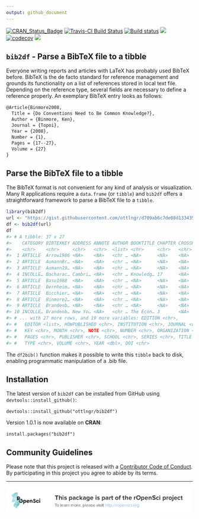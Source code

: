 ```yaml
---
output: github_document
---
```


<!-- README.md is generated from README.Rmd. Please edit that file -->



[![CRAN\_Status\_Badge](http://www.r-pkg.org/badges/version/bib2df)](https://cran.r-project.org/package=bib2df) [![Travis-CI Build Status](https://travis-ci.org/ropensci/bib2df.svg?branch=master)](https://travis-ci.org/ropensci/bib2df) [![Build status](https://ci.appveyor.com/api/projects/status/6k3q7272ddnjh20o?svg=true)](https://ci.appveyor.com/project/ottlngr/bib2df) [![](http://cranlogs.r-pkg.org/badges/bib2df)](http://cran.rstudio.com/web/packages/bib2df/index.html) [![codecov](https://codecov.io/gh/ropensci/bib2df/branch/master/graph/badge.svg)](https://codecov.io/gh/ropensci/bib2df) [![](https://badges.ropensci.org/124_status.svg)](https://github.com/ropensci/onboarding/issues/124)





## `bib2df` - Parse a BibTeX file to a tibble

Everyone writing reports and articles with LaTeX has probably used BibTeX before. BibTeX is the de facto standard for reference management and grounds its functionality on a list of references stored in local text file. Depending on the reference type, several fields are necessary to define a reference properly. An exemplary BibTeX entry looks as follows:

```
@Article{Binmore2008,
  Title = {Do Conventions Need to Be Common Knowledge?},
  Author = {Binmore, Ken},
  Journal = {Topoi},
  Year = {2008},
  Number = {1},
  Pages = {17--27},
  Volume = {27}
}
```

## Parse the BibTeX file to a tibble

The BibTeX format is not convenient for any kind of analysis or visualization. Many R applications require a `data.frame` (or `tibble`) and `bib2df` offers a straightforward framework to parse a BibTeX file to a `tibble`.



```r
library(bib2df)
url <- "https://gist.githubusercontent.com/ottlngr/d709ab6c7de08d133435cb8c77699914/raw/153f2ec0be6d36c7dd9fa3389cc87f54ecf4da04/LiteratureOnCommonKnowledgeInGameTheory.bib"
df <- bib2df(url)
df
#> # A tibble: 37 x 27
#>    CATEGORY BIBTEXKEY ADDRESS ANNOTE AUTHOR BOOKTITLE CHAPTER CROSSREF
#>    <chr>    <chr>     <chr>   <chr>  <list> <chr>     <chr>   <chr>   
#>  1 ARTICLE  Arrow1986 <NA>    <NA>   <chr … <NA>      <NA>    <NA>    
#>  2 ARTICLE  AumannBr… <NA>    <NA>   <chr … <NA>      <NA>    <NA>    
#>  3 ARTICLE  Aumann19… <NA>    <NA>   <chr … <NA>      <NA>    <NA>    
#>  4 INCOLLE… Bacharac… Cambri… <NA>   <chr … Knowledg… 17      <NA>    
#>  5 ARTICLE  Basu1988  <NA>    <NA>   <chr … <NA>      <NA>    <NA>    
#>  6 ARTICLE  Bernheim… <NA>    <NA>   <chr … <NA>      <NA>    <NA>    
#>  7 ARTICLE  Bicchier… <NA>    <NA>   <chr … <NA>      <NA>    <NA>    
#>  8 ARTICLE  Binmore2… <NA>    <NA>   <chr … <NA>      <NA>    <NA>    
#>  9 ARTICLE  Brandenb… <NA>    <NA>   <chr … <NA>      <NA>    <NA>    
#> 10 INCOLLE… Brandenb… New Yo… <NA>   <chr … The Econ… 3       <NA>    
#> # ... with 27 more rows, and 19 more variables: EDITION <chr>,
#> #   EDITOR <list>, HOWPUBLISHED <chr>, INSTITUTION <chr>, JOURNAL <chr>,
#> #   KEY <chr>, MONTH <chr>, NOTE <chr>, NUMBER <chr>, ORGANIZATION <chr>,
#> #   PAGES <chr>, PUBLISHER <chr>, SCHOOL <chr>, SERIES <chr>, TITLE <chr>,
#> #   TYPE <chr>, VOLUME <chr>, YEAR <dbl>, DOI <chr>
```

The `df2bib()` function makes it possible to write this `tibble` back to disk, enabling programmatic manipulation of a .bib file.

## Installation

The latest version of `bib2df` can be installed from GitHub using `devtools::install_github()`:

```
devtools::install_github("ottlngr/bib2df")
```

Version 1.0.1 is now available on **CRAN**:

```
install.packages("bib2df")
```

## Community Guidelines

Please note that this project is released with a [Contributor Code of Conduct](CODE_OF_CONDUCT.md). By participating in this project you agree to abide by its terms.

------------------------------------------
[![ropensci_footer](./ropensci_footer.png)](https://ropensci.org)
